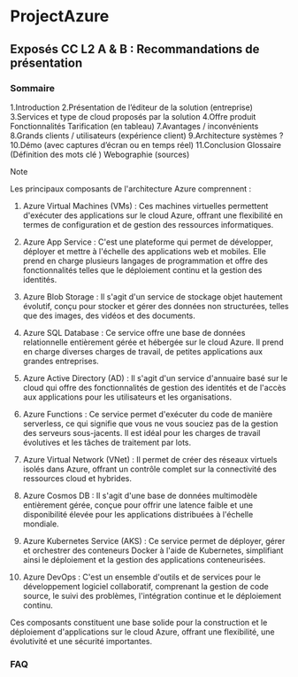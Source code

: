# ProjectAzure
## Exposés CC L2 A & B : Recommandations de présentation

### Sommaire 
1.Introduction
2.Présentation de l’éditeur de la solution (entreprise)
3.Services et type de cloud proposés par la solution
4.Offre produit 
        Fonctionnalités
         Tarification (en tableau)
7.Avantages / inconvénients
8.Grands clients / utilisateurs (expérience client)
9.Architecture systèmes ?
10.Démo (avec captures d’écran ou en temps réel)
11.Conclusion
Glossaire (Définition des mots clé )
Webographie (sources)


>[!NOTE]
>Les principaux composants de l'architecture Azure comprennent :

1. Azure Virtual Machines (VMs) : Ces machines virtuelles permettent d'exécuter des applications sur le cloud Azure, offrant une flexibilité en termes de configuration et de gestion des ressources informatiques.

2. Azure App Service : C'est une plateforme qui permet de développer, déployer et mettre à l'échelle des applications web et mobiles. Elle prend en charge plusieurs langages de programmation et offre des fonctionnalités telles que le déploiement continu et la gestion des identités.

3. Azure Blob Storage : Il s'agit d'un service de stockage objet hautement évolutif, conçu pour stocker et gérer des données non structurées, telles que des images, des vidéos et des documents.

4. Azure SQL Database : Ce service offre une base de données relationnelle entièrement gérée et hébergée sur le cloud Azure. Il prend en charge diverses charges de travail, de petites applications aux grandes entreprises.

5. Azure Active Directory (AD) : Il s'agit d'un service d'annuaire basé sur le cloud qui offre des fonctionnalités de gestion des identités et de l'accès aux applications pour les utilisateurs et les organisations.

6. Azure Functions : Ce service permet d'exécuter du code de manière serverless, ce qui signifie que vous ne vous souciez pas de la gestion des serveurs sous-jacents. Il est idéal pour les charges de travail évolutives et les tâches de traitement par lots.

7. Azure Virtual Network (VNet) : Il permet de créer des réseaux virtuels isolés dans Azure, offrant un contrôle complet sur la connectivité des ressources cloud et hybrides.

8. Azure Cosmos DB : Il s'agit d'une base de données multimodèle entièrement gérée, conçue pour offrir une latence faible et une disponibilité élevée pour les applications distribuées à l'échelle mondiale.

9. Azure Kubernetes Service (AKS) : Ce service permet de déployer, gérer et orchestrer des conteneurs Docker à l'aide de Kubernetes, simplifiant ainsi le déploiement et la gestion des applications conteneurisées.

10. Azure DevOps : C'est un ensemble d'outils et de services pour le développement logiciel collaboratif, comprenant la gestion de code source, le suivi des problèmes, l'intégration continue et le déploiement continu.

Ces composants constituent une base solide pour la construction et le déploiement d'applications sur le cloud Azure, offrant une flexibilité, une évolutivité et une sécurité importantes.

### FAQ
